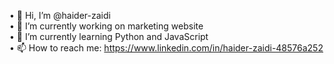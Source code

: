 • 👋 Hi, I’m @haider-zaidi <br>
• 👀 I’m currently working on marketing website <br>
• 🌱 I’m currently learning Python and JavaScript <br>
• 📫 How to reach me: https://www.linkedin.com/in/haider-zaidi-48576a252



